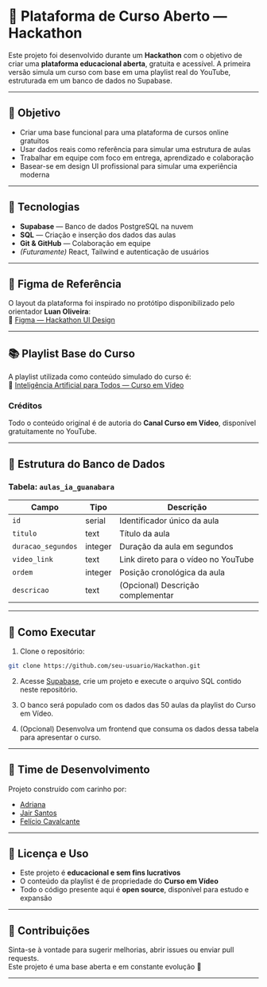 
# 🧠 Plataforma de Curso Aberto — Hackathon

Este projeto foi desenvolvido durante um **Hackathon** com o objetivo de criar uma **plataforma educacional aberta**, gratuita e acessível. A primeira versão simula um curso com base em uma playlist real do YouTube, estruturada em um banco de dados no Supabase.

---

## 🎯 Objetivo

- Criar uma base funcional para uma plataforma de cursos online gratuitos
- Usar dados reais como referência para simular uma estrutura de aulas
- Trabalhar em equipe com foco em entrega, aprendizado e colaboração
- Basear-se em design UI profissional para simular uma experiência moderna

---

## 🧪 Tecnologias

- **Supabase** — Banco de dados PostgreSQL na nuvem
- **SQL** — Criação e inserção dos dados das aulas
- **Git & GitHub** — Colaboração em equipe
- *(Futuramente)* React, Tailwind e autenticação de usuários

---

## 🎨 Figma de Referência

O layout da plataforma foi inspirado no protótipo disponibilizado pelo orientador **Luan Oliveira**:  
🔗 [Figma — Hackathon UI Design](https://www.figma.com/design/WdAAWpxHrrcUrDbqv7nWs6/hackathon?node-id=0-1&t=zice7SLFP1u8DK8U-1)

---

## 📚 Playlist Base do Curso

A playlist utilizada como conteúdo simulado do curso é:  
🎥 [Inteligência Artificial para Todos — Curso em Vídeo](https://youtube.com/playlist?list=PLHz_AreHm4dm24MhlWJYiR_Rm7TFtvs6S&si=LhH1n1iFYmTr8dLq)

### Créditos

Todo o conteúdo original é de autoria do **Canal Curso em Vídeo**, disponível gratuitamente no YouTube.

---

## 🧱 Estrutura do Banco de Dados

### Tabela: `aulas_ia_guanabara`

| Campo              | Tipo    | Descrição                             |
|--------------------|---------|---------------------------------------|
| `id`               | serial  | Identificador único da aula           |
| `titulo`           | text    | Título da aula                        |
| `duracao_segundos` | integer | Duração da aula em segundos           |
| `video_link`       | text    | Link direto para o vídeo no YouTube   |
| `ordem`            | integer | Posição cronológica da aula           |
| `descricao`        | text    | (Opcional) Descrição complementar     |

---

## 🧪 Como Executar

1. Clone o repositório:

```bash
git clone https://github.com/seu-usuario/Hackathon.git
```

2. Acesse [Supabase](https://supabase.com), crie um projeto e execute o arquivo SQL contido neste repositório.

3. O banco será populado com os dados das 50 aulas da playlist do Curso em Vídeo.

4. (Opcional) Desenvolva um frontend que consuma os dados dessa tabela para apresentar o curso.

---

## 👥 Time de Desenvolvimento

Projeto construído com carinho por:

- [Adriana](https://github.com/drihcs)
- [Jair Santos](https://github.com/jairsantos123)
- [Felício Cavalcante](https://github.com/feliciocavalcante)

---

## 📝 Licença e Uso

- Este projeto é **educacional e sem fins lucrativos**
- O conteúdo da playlist é de propriedade do **Curso em Vídeo**
- Todo o código presente aqui é **open source**, disponível para estudo e expansão

---

## 🤝 Contribuições

Sinta-se à vontade para sugerir melhorias, abrir issues ou enviar pull requests.  
Este projeto é uma base aberta e em constante evolução 🚀

---
